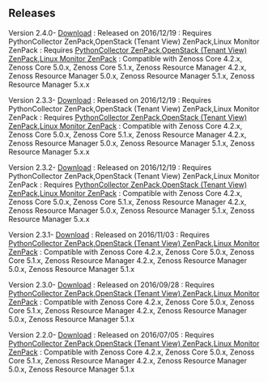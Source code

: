 Releases
--------

Version 2.4.0- <a rel="nofollow" class="external" href="http://wiki.zenoss.org/download/zenpacks/ZenPacks.zenoss.OpenStackInfrastructure/2.4.0/ZenPacks.zenoss.OpenStackInfrastructure-2.4.0.egg">Download</a>
: Released on 2016/12/19
: Requires PythonCollector ZenPack,OpenStack (Tenant View) ZenPack,Linux Monitor ZenPack
: Requires <a href="/product/zenpacks/pythoncollector" title="ZenPack:PythonCollector">PythonCollector ZenPack</a>,<a href="/product/zenpacks/openstack-tenant-view" title="ZenPack:OpenStack (Tenant View)">OpenStack (Tenant View) ZenPack</a>,<a href="/product/zenpacks/linux-monitor" title="ZenPack:Linux Monitor">Linux Monitor ZenPack</a>
: Compatible with Zenoss Core 4.2.x, Zenoss Core 5.0.x, Zenoss Core 5.1.x, Zenoss Resource Manager 4.2.x, Zenoss Resource Manager 5.0.x, Zenoss Resource Manager 5.1.x, Zenoss Resource Manager 5.x.x

Version 2.3.3- <a rel="nofollow" class="external" href="http://wiki.zenoss.org/download/zenpacks/ZenPacks.zenoss.OpenStackInfrastructure/2.3.3/ZenPacks.zenoss.OpenStackInfrastructure-2.3.3.egg">Download</a>
: Released on 2016/12/19
: Requires PythonCollector ZenPack,OpenStack (Tenant View) ZenPack,Linux Monitor ZenPack
: Requires <a href="/product/zenpacks/pythoncollector" title="ZenPack:PythonCollector">PythonCollector ZenPack</a>,<a href="/product/zenpacks/openstack-tenant-view" title="ZenPack:OpenStack (Tenant View)">OpenStack (Tenant View) ZenPack</a>,<a href="/product/zenpacks/linux-monitor" title="ZenPack:Linux Monitor">Linux Monitor ZenPack</a>
: Compatible with Zenoss Core 4.2.x, Zenoss Core 5.0.x, Zenoss Core 5.1.x, Zenoss Resource Manager 4.2.x, Zenoss Resource Manager 5.0.x, Zenoss Resource Manager 5.1.x, Zenoss Resource Manager 5.x.x

Version 2.3.2- <a rel="nofollow" class="external" href="http://wiki.zenoss.org/download/zenpacks/ZenPacks.zenoss.OpenStackInfrastructure/2.3.2/ZenPacks.zenoss.OpenStackInfrastructure-2.3.2.egg">Download</a>
: Released on 2016/12/19
: Requires PythonCollector ZenPack,OpenStack (Tenant View) ZenPack,Linux Monitor ZenPack
: Requires <a href="/product/zenpacks/pythoncollector" title="ZenPack:PythonCollector">PythonCollector ZenPack</a>,<a href="/product/zenpacks/openstack-tenant-view" title="ZenPack:OpenStack (Tenant View)">OpenStack (Tenant View) ZenPack</a>,<a href="/product/zenpacks/linux-monitor" title="ZenPack:Linux Monitor">Linux Monitor ZenPack</a>
: Compatible with Zenoss Core 4.2.x, Zenoss Core 5.0.x, Zenoss Core 5.1.x, Zenoss Resource Manager 4.2.x, Zenoss Resource Manager 5.0.x, Zenoss Resource Manager 5.1.x, Zenoss Resource Manager 5.x.x

Version 2.3.1- <a rel="nofollow" class="external" href="http://wiki.zenoss.org/download/zenpacks/ZenPacks.zenoss.OpenStackInfrastructure/2.3.2/ZenPacks.zenoss.OpenStackInfrastructure-2.3.1.egg">Download</a>
: Released on 2016/11/03
: Requires <a href="/product/zenpacks/pythoncollector" title="ZenPack:PythonCollector">PythonCollector ZenPack</a>,<a href="/product/zenpacks/openstack-tenant-view" title="ZenPack:OpenStack (Tenant View)">OpenStack (Tenant View) ZenPack</a>,<a href="/product/zenpacks/linux-monitor" title="ZenPack:Linux Monitor">Linux Monitor ZenPack</a>
: Compatible with Zenoss Core 4.2.x, Zenoss Core 5.0.x, Zenoss Core 5.1.x, Zenoss Resource Manager 4.2.x, Zenoss Resource Manager 5.0.x, Zenoss Resource Manager 5.1.x

Version 2.3.0- <a rel="nofollow" class="external" href="http://wiki.zenoss.org/download/zenpacks/ZenPacks.zenoss.OpenStackInfrastructure/2.3.2/ZenPacks.zenoss.OpenStackInfrastructure-2.3.0.egg">Download</a>
: Released on 2016/09/28
: Requires <a href="/product/zenpacks/pythoncollector" title="ZenPack:PythonCollector">PythonCollector ZenPack</a>,<a href="/product/zenpacks/openstack-tenant-view" title="ZenPack:OpenStack (Tenant View)">OpenStack (Tenant View) ZenPack</a>,<a href="/product/zenpacks/linux-monitor" title="ZenPack:Linux Monitor">Linux Monitor ZenPack</a>
: Compatible with Zenoss Core 4.2.x, Zenoss Core 5.0.x, Zenoss Core 5.1.x, Zenoss Resource Manager 4.2.x, Zenoss Resource Manager 5.0.x, Zenoss Resource Manager 5.1.x

Version 2.2.0- <a rel="nofollow" class="external" href="http://wiki.zenoss.org/download/zenpacks/ZenPacks.zenoss.OpenStackInfrastructure/2.3.2/ZenPacks.zenoss.OpenStackInfrastructure-2.2.0.egg">Download</a>
: Released on 2016/07/05
: Requires <a href="/product/zenpacks/pythoncollector" title="ZenPack:PythonCollector">PythonCollector ZenPack</a>,<a href="/product/zenpacks/openstack-tenant-view" title="ZenPack:OpenStack (Tenant View)">OpenStack (Tenant View) ZenPack</a>,<a href="/product/zenpacks/linux-monitor" title="ZenPack:Linux Monitor">Linux Monitor ZenPack</a>
: Compatible with Zenoss Core 4.2.x, Zenoss Core 5.0.x, Zenoss Core 5.1.x, Zenoss Resource Manager 4.2.x, Zenoss Resource Manager 5.0.x, Zenoss Resource Manager 5.1.x
